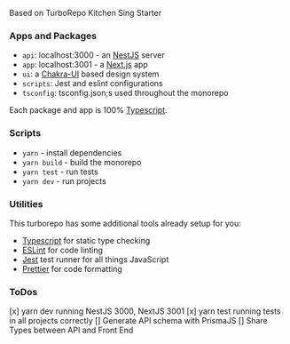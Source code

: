 Based on TurboRepo Kitchen Sing Starter

### Apps and Packages

- `api`: localhost:3000 - an [NestJS](https://nestjs.com/) server
- `app`: localhost:3001 - a [Next.js](https://nextjs.org) app
- `ui`: a [Chakra-UI](https://chakra-ui.com/) based design system
- `scripts`: Jest and eslint configurations
- `tsconfig`: tsconfig.json;s used throughout the monorepo

Each package and app is 100% [Typescript](https://www.typescriptlang.org/).

### Scripts

- `yarn` - install dependencies
- `yarn build` - build the monorepo
- `yarn test` - run tests
- `yarn dev` - run projects

### Utilities

This turborepo has some additional tools already setup for you:

- [Typescript](https://www.typescriptlang.org/) for static type checking
- [ESLint](https://eslint.org/) for code linting
- [Jest](https://jestjs.io) test runner for all things JavaScript
- [Prettier](https://prettier.io) for code formatting

### ToDos

[x] yarn dev running NestJS 3000, NextJS 3001
[x] yarn test running tests in all projects correctly
[] Generate API schema with PrismaJS
[] Share Types between API and Front End
